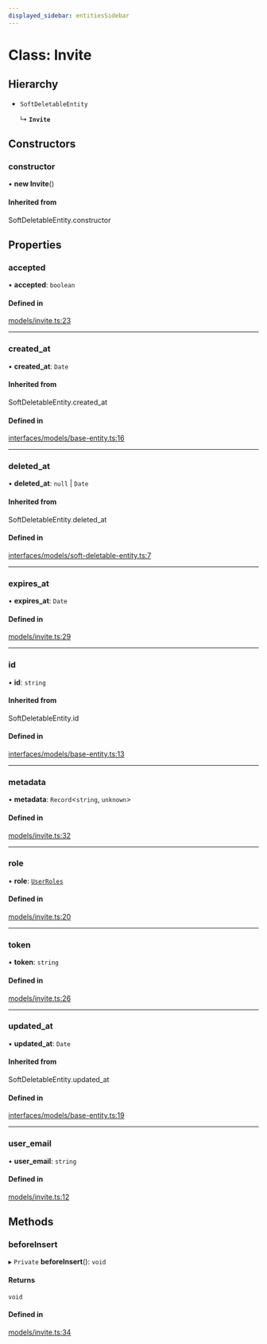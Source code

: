 ```yaml
---
displayed_sidebar: entitiesSidebar
---
```


# Class: Invite

## Hierarchy

- `SoftDeletableEntity`

  ↳ **`Invite`**

## Constructors

### constructor

• **new Invite**()

#### Inherited from

SoftDeletableEntity.constructor

## Properties

### accepted

• **accepted**: `boolean`

#### Defined in

[models/invite.ts:23](https://github.com/medusajs/medusa/blob/aada5327e/packages/medusa/src/models/invite.ts#L23)

___

### created\_at

• **created\_at**: `Date`

#### Inherited from

SoftDeletableEntity.created\_at

#### Defined in

[interfaces/models/base-entity.ts:16](https://github.com/medusajs/medusa/blob/aada5327e/packages/medusa/src/interfaces/models/base-entity.ts#L16)

___

### deleted\_at

• **deleted\_at**: ``null`` \| `Date`

#### Inherited from

SoftDeletableEntity.deleted\_at

#### Defined in

[interfaces/models/soft-deletable-entity.ts:7](https://github.com/medusajs/medusa/blob/aada5327e/packages/medusa/src/interfaces/models/soft-deletable-entity.ts#L7)

___

### expires\_at

• **expires\_at**: `Date`

#### Defined in

[models/invite.ts:29](https://github.com/medusajs/medusa/blob/aada5327e/packages/medusa/src/models/invite.ts#L29)

___

### id

• **id**: `string`

#### Inherited from

SoftDeletableEntity.id

#### Defined in

[interfaces/models/base-entity.ts:13](https://github.com/medusajs/medusa/blob/aada5327e/packages/medusa/src/interfaces/models/base-entity.ts#L13)

___

### metadata

• **metadata**: `Record`<`string`, `unknown`\>

#### Defined in

[models/invite.ts:32](https://github.com/medusajs/medusa/blob/aada5327e/packages/medusa/src/models/invite.ts#L32)

___

### role

• **role**: [`UserRoles`](../enums/UserRoles.md)

#### Defined in

[models/invite.ts:20](https://github.com/medusajs/medusa/blob/aada5327e/packages/medusa/src/models/invite.ts#L20)

___

### token

• **token**: `string`

#### Defined in

[models/invite.ts:26](https://github.com/medusajs/medusa/blob/aada5327e/packages/medusa/src/models/invite.ts#L26)

___

### updated\_at

• **updated\_at**: `Date`

#### Inherited from

SoftDeletableEntity.updated\_at

#### Defined in

[interfaces/models/base-entity.ts:19](https://github.com/medusajs/medusa/blob/aada5327e/packages/medusa/src/interfaces/models/base-entity.ts#L19)

___

### user\_email

• **user\_email**: `string`

#### Defined in

[models/invite.ts:12](https://github.com/medusajs/medusa/blob/aada5327e/packages/medusa/src/models/invite.ts#L12)

## Methods

### beforeInsert

▸ `Private` **beforeInsert**(): `void`

#### Returns

`void`

#### Defined in

[models/invite.ts:34](https://github.com/medusajs/medusa/blob/aada5327e/packages/medusa/src/models/invite.ts#L34)
